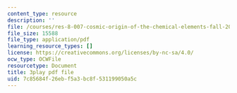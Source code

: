```yaml
---
content_type: resource
description: ''
file: /courses/res-8-007-cosmic-origin-of-the-chemical-elements-fall-2019/7c85684f26ebf5a3bc8f531199050a5c_QTJuzevTGkQ.pdf
file_size: 15588
file_type: application/pdf
learning_resource_types: []
license: https://creativecommons.org/licenses/by-nc-sa/4.0/
ocw_type: OCWFile
resourcetype: Document
title: 3play pdf file
uid: 7c85684f-26eb-f5a3-bc8f-531199050a5c
---
```

